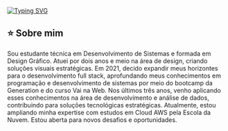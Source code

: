 [![Typing SVG](https://readme-typing-svg.herokuapp.com?font=&size=24&duration=4000&pause=1000&color=F75DBE&center=true&vCenter=true&random=true&width=320&lines=Welcome+to+my++profile!+)](https://git.io/typing-svg)
## ⭐️ Sobre mim
Sou estudante técnica em Desenvolvimento de Sistemas e formada em Design Gráfico. Atuei por dois anos e meio na área de design, criando soluções visuais estratégicas. Em 2021, decido expandir meus horizontes para o desenvolvimento full stack, aprofundando meus conhecimentos em programação e desenvolvimento de sistemas por meio do bootcamp da Generation  e do curso Vai na Web.
Nos últimos três anos, venho aplicando esses conhecimentos na área de desenvolvimento e análise de dados, contribuindo para soluções tecnológicas estratégicas. Atualmente, estou ampliando minha expertise com estudos em Cloud AWS pela Escola da Nuvem. Estou aberta para novos desafios e oportunidades.

  
  
  
